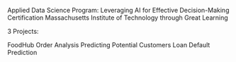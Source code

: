 Applied Data Science Program: Leveraging AI for Effective Decision-Making Certification
Massachusetts Institute of Technology through Great Learning 

3 Projects:

FoodHub Order Analysis
Predicting Potential Customers
Loan Default Prediction
